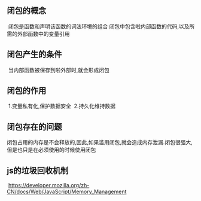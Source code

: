 ## 闭包的概念

​	闭包是函数和声明该函数的词法环境的组合
​	闭包中包含啦内部函数的代码,以及所需的外部函数中的变量引用

## 闭包产生的条件

​	当内部函数被保存到啦外部时,就会形成闭包

## 闭包的作用

​	1.变量私有化,保护数据安全
​	2.持久化维持数据

## 闭包存在的问题

​	闭包占用的内存是不会释放的,因此,如果滥用闭包,就会造成内存泄漏.闭包很强大,但是也只是在必须使用的时候使用闭包

## js的垃圾回收机制

​	https://developer.mozilla.org/zh-CN/docs/Web/JavaScript/Memory_Management